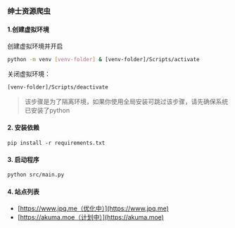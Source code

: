 ### 绅士资源爬虫

#### 1.创建虚拟环境
创建虚拟环境并开启
```bash
python -m venv [venv-folder] & [venv-folder]/Scripts/activate
```
关闭虚拟环境：
```bash
[venv-folder]/Scripts/deactivate
```
> 该步骤是为了隔离环境，如果你使用全局安装可跳过该步骤，请先确保系统已安装了python

#### 2. 安装依赖
```shell
pip install -r requirements.txt
```
#### 3. 启动程序

```bash
python src/main.py
```
#### 4. 站点列表
- [https://www.jpq.me（优化中）](https://www.jpq.me)
- [https://akuma.moe（计划中）](https://akuma.moe)